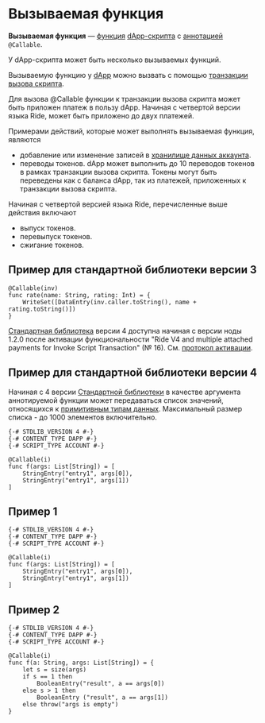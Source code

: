 # Вызываемая функция

**Вызываемая функция** — [функция](/ru/ride/functions) [dApp-скрипта](/ru/ride/script/script-types/dapp-script) с [аннотацией](/ru/ride/functions/annotations) `@Callable`.

У dApp-скрипта может быть несколько вызываемых функций.

Вызываемую функцию у [dApp](/ru/blockchain/account/dapp) можно вызвать с помощью [транзакции вызова скрипта](/ru/blockchain/transaction-type/invoke-script-transaction).

Для вызова @Callable функции к транзакции вызова скрипта может быть приложен платеж в пользу dApp. Начиная с четвертой версии языка Ride, может быть приложено до двух платежей.

Примерами действий, которые может выполнять вызываемая функция, являются

* добавление или изменение записей в [хранилище данных аккаунта](/blockchain/account/account-data-storage.md).
* переводы токенов. dApp может выполнить до 10 переводов токенов в рамках транзакции вызова скрипта. Токены могут быть переведены как с баланса dApp, так из платежей, приложенных к транзакции вызова скрипта.

Начиная с четвертой версией языка Ride, перечисленные выше действия включают

* выпуск токенов.
* перевыпуск токенов.
* сжигание токенов.

## Пример для стандартной библиотеки версии 3

```ride
@Callable(inv)
func rate(name: String, rating: Int) = {
    WriteSet([DataEntry(inv.caller.toString(), name + rating.toString()])
}
```

<note type="warning" title="">[Стандартная библиотека](/ru/ride/script/standard-library) версии 4 доступна начиная с версии ноды 1.2.0 после активации функциональности "Ride V4 and multiple attached payments for Invoke Script Transaction" (№ 16). См. [протокол активации](/ru/blockchain/waves-protocol/activation-protocol).</note>

## Пример для стандартной библиотеки версии 4

<note type="warning" title="">Начиная с 4 версии [Стандартной библиотеки](/ru/ride/script/standard-library) в качестве аргумента аннотируемой функции может передаваться список значений, относящихся к [примитивным типам данных](https://ru.wikipedia.org/wiki/Простой_тип). Максимальный размер списка - до 1000 элементов включительно.</note>

```ride
{-# STDLIB_VERSION 4 #-}
{-# CONTENT_TYPE DAPP #-}
{-# SCRIPT_TYPE ACCOUNT #-}
  
@Callable(i)
func f(args: List[String]) = [
    StringEntry("entry1", args[0]),
    StringEntry("entry1", args[1])
]
```

## Пример 1

```ride
{-# STDLIB_VERSION 4 #-}
{-# CONTENT_TYPE DAPP #-}
{-# SCRIPT_TYPE ACCOUNT #-}
  
@Callable(i)
func f(args: List[String]) = [
    StringEntry("entry1", args[0]),
    StringEntry("entry1", args[1])
]
```

## Пример 2

```ride
{-# STDLIB_VERSION 4 #-}
{-# CONTENT_TYPE DAPP #-}
{-# SCRIPT_TYPE ACCOUNT #-}
 
@Callable(i)
func f(a: String, args: List[String]) = {
    let s = size(args)
    if s == 1 then
        BooleanEntry("result", a == args[0])
    else s > 1 then
        BooleanEntry ("result", a == args[1])
    else throw("args is empty")
}
```
